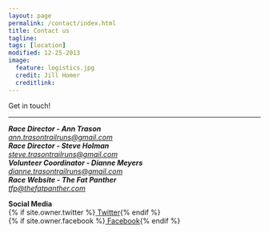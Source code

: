 ```yaml
---
layout: page
permalink: /contact/index.html
title: Contact us
tagline: 
tags: [location]
modified: 12-25-2013
image:
  feature: logistics.jpg
  credit: Jill Homer
  creditlink: 
---
```


<p class="lead">Get in touch!</p>

<hr>

<address>
  <strong>Race Director - Ann Trason</strong><br>
  <a href="mailto:ann.trasontrailruns@gmail.com">ann.trasontrailruns@gmail.com</a>
</address>

<address>
  <strong>Race Director - Steve Holman</strong><br>
  <a href="mailto:steve.trasontrailruns@gmail.com">steve.trasontrailruns@gmail.com</a>
</address>

<address>
  <strong>Volunteer Coordinator - Dianne Meyers</strong><br>
  <a href="mailto:dianne.trasontrailruns@gmail.com">dianne.trasontrailruns@gmail.com</a>
</address>

<address>
  <strong>Race Website - The Fat Panther </strong><br>
  <a href="mailto:tfp@thefatpanther.com">tfp@thefatpanther.com</a>
</address>

<strong>Social Media</strong><br>
{% if site.owner.twitter %}<a href="http://twitter.com/OverlookEndurance" class="" target="_blank"><i></i> Twitter</a>{% endif %}<br>
{% if site.owner.facebook %}<a href="http://facebook.com/pages/{{ site.owner.facebook }}" class="" target="_blank"><i></i> Facebook</a>{% endif %}<br>
<span style="display:none;">{% if site.owner.instagram %}<a href="http://instagram.com/{{ site.owner.instagram }}" class="" target="_blank"><i></i> Instagram</a>{% endif %}</span>

